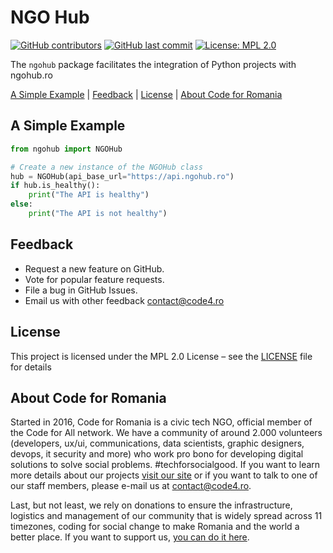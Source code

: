 # NGO Hub

[![GitHub contributors][ico-contributors]][link-contributors]
[![GitHub last commit][ico-last-commit]][link-last-commit]
[![License: MPL 2.0][ico-license]][link-license]

The `ngohub` package facilitates the integration of Python projects with ngohub.ro


[A Simple Example](#a-simple-example) | [Feedback](#feedback) | [License](#license) | [About Code for Romania](#about-code-for-romania)

## A Simple Example

```python
from ngohub import NGOHub

# Create a new instance of the NGOHub class
hub = NGOHub(api_base_url="https://api.ngohub.ro")
if hub.is_healthy():
    print("The API is healthy")
else:
    print("The API is not healthy")
```

## Feedback

* Request a new feature on GitHub.
* Vote for popular feature requests.
* File a bug in GitHub Issues.
* Email us with other feedback contact@code4.ro

## License

This project is licensed under the MPL 2.0 License – see the [LICENSE](LICENSE) file for details

## About Code for Romania

Started in 2016, Code for Romania is a civic tech NGO, official member of the Code for All network. We have a community of around 2.000 volunteers (developers, ux/ui, communications, data scientists, graphic designers, devops, it security and more) who work pro bono for developing digital solutions to solve social problems. #techforsocialgood. If you want to learn more details about our projects [visit our site][link-code4] or if you want to talk to one of our staff members, please e-mail us at contact@code4.ro.

Last, but not least, we rely on donations to ensure the infrastructure, logistics and management of our community that is widely spread across 11 timezones, coding for social change to make Romania and the world a better place. If you want to support us, [you can do it here][link-donate].


[ico-contributors]: https://img.shields.io/github/contributors/code4romania/pyngohub.svg?style=for-the-badge
[ico-last-commit]: https://img.shields.io/github/last-commit/code4romania/pyngohub.svg?style=for-the-badge
[ico-license]: https://img.shields.io/badge/license-MPL%202.0-brightgreen.svg?style=for-the-badge

[link-contributors]: https://github.com/code4romania/pyngohub/graphs/contributors
[link-last-commit]: https://github.com/code4romania/pyngohub/commits/main
[link-license]: https://opensource.org/licenses/MPL-2.0

[link-code4]: https://www.code4.ro/en/
[link-donate]: https://code4.ro/en/donate/
